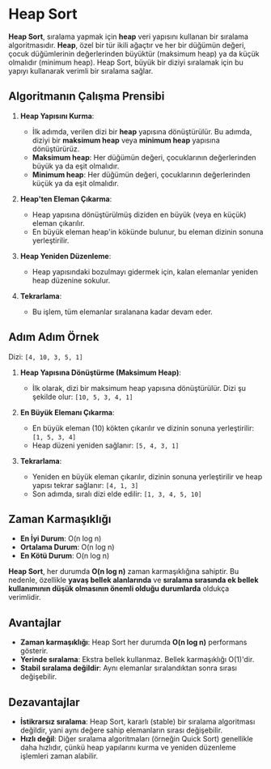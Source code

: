 # Heap Sort

**Heap Sort**, sıralama yapmak için **heap** veri yapısını kullanan bir sıralama algoritmasıdır. **Heap**, özel bir tür ikili ağaçtır ve her bir düğümün değeri, çocuk düğümlerinin değerlerinden büyüktür (maksimum heap) ya da küçük olmalıdır (minimum heap). Heap Sort, büyük bir diziyi sıralamak için bu yapıyı kullanarak verimli bir sıralama sağlar.

## Algoritmanın Çalışma Prensibi

1. **Heap Yapısını Kurma**:
   - İlk adımda, verilen dizi bir **heap** yapısına dönüştürülür. Bu adımda, diziyi bir **maksimum heap** veya **minimum heap** yapısına dönüştürürüz.
   - **Maksimum heap**: Her düğümün değeri, çocuklarının değerlerinden büyük ya da eşit olmalıdır.
   - **Minimum heap**: Her düğümün değeri, çocuklarının değerlerinden küçük ya da eşit olmalıdır.

2. **Heap'ten Eleman Çıkarma**:
   - Heap yapısına dönüştürülmüş diziden en büyük (veya en küçük) eleman çıkarılır.
   - En büyük eleman heap'in kökünde bulunur, bu eleman dizinin sonuna yerleştirilir.

3. **Heap Yeniden Düzenleme**:
   - Heap yapısındaki bozulmayı gidermek için, kalan elemanlar yeniden heap düzenine sokulur.

4. **Tekrarlama**:
   - Bu işlem, tüm elemanlar sıralanana kadar devam eder.

## Adım Adım Örnek

Dizi: `[4, 10, 3, 5, 1]`

1. **Heap Yapısına Dönüştürme (Maksimum Heap)**:
   - İlk olarak, dizi bir maksimum heap yapısına dönüştürülür. Dizi şu şekilde olur: `[10, 5, 3, 4, 1]`
   
2. **En Büyük Elemanı Çıkarma**:
   - En büyük eleman (10) kökten çıkarılır ve dizinin sonuna yerleştirilir: `[1, 5, 3, 4]`
   - Heap düzeni yeniden sağlanır: `[5, 4, 3, 1]`

3. **Tekrarlama**:
   - Yeniden en büyük eleman çıkarılır, dizinin sonuna yerleştirilir ve heap yapısı tekrar sağlanır: `[4, 1, 3]`
   - Son adımda, sıralı dizi elde edilir: `[1, 3, 4, 5, 10]`

## Zaman Karmaşıklığı

- **En İyi Durum**: O(n log n)
- **Ortalama Durum**: O(n log n)
- **En Kötü Durum**: O(n log n)

**Heap Sort**, her durumda **O(n log n)** zaman karmaşıklığına sahiptir. Bu nedenle, özellikle **yavaş bellek alanlarında** ve **sıralama sırasında ek bellek kullanımının düşük olmasının önemli olduğu durumlarda** oldukça verimlidir.

## Avantajlar

- **Zaman karmaşıklığı**: Heap Sort her durumda **O(n log n)** performans gösterir.
- **Yerinde sıralama**: Ekstra bellek kullanmaz. Bellek karmaşıklığı O(1)'dir.
- **Stabil sıralama değildir**: Aynı elemanlar sıralandıktan sonra sırası değişebilir.

## Dezavantajlar

- **İstikrarsız sıralama**: Heap Sort, kararlı (stable) bir sıralama algoritması değildir, yani aynı değere sahip elemanların sırası değişebilir.
- **Hızlı değil**: Diğer sıralama algoritmaları (örneğin Quick Sort) genellikle daha hızlıdır, çünkü heap yapılarını kurma ve yeniden düzenleme işlemleri zaman alabilir.
